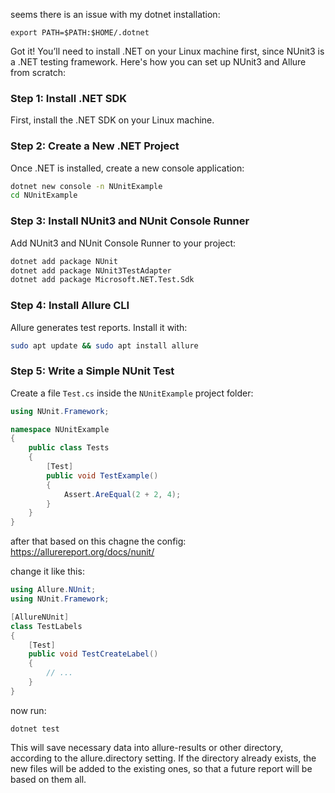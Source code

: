 seems there is an issue with my dotnet installation:
```
export PATH=$PATH:$HOME/.dotnet
```
Got it! You’ll need to install .NET on your Linux machine first, since NUnit3 is a .NET testing framework. Here's how you can set up NUnit3 and Allure from scratch:

### Step 1: Install .NET SDK
First, install the .NET SDK on your Linux machine.

### Step 2: Create a New .NET Project
Once .NET is installed, create a new console application:

```bash
dotnet new console -n NUnitExample
cd NUnitExample
```

### Step 3: Install NUnit3 and NUnit Console Runner
Add NUnit3 and NUnit Console Runner to your project:

```bash
dotnet add package NUnit
dotnet add package NUnit3TestAdapter
dotnet add package Microsoft.NET.Test.Sdk
```

### Step 4: Install Allure CLI
Allure generates test reports. Install it with:

```bash
sudo apt update && sudo apt install allure
```

### Step 5: Write a Simple NUnit Test
Create a file `Test.cs` inside the `NUnitExample` project folder:

```csharp
using NUnit.Framework;

namespace NUnitExample
{
    public class Tests
    {
        [Test]
        public void TestExample()
        {
            Assert.AreEqual(2 + 2, 4);
        }
    }
}
```


after that based on this chagne the config:
https://allurereport.org/docs/nunit/


change it like this:
```csharp
using Allure.NUnit;
using NUnit.Framework;

[AllureNUnit]
class TestLabels
{
    [Test]
    public void TestCreateLabel()
    {
        // ...
    }
}
```
now run:
```
dotnet test
```
This will save necessary data into allure-results or other directory, according to the allure.directory setting. If the directory already exists, the new files will be added to the existing ones, so that a future report will be based on them all.
